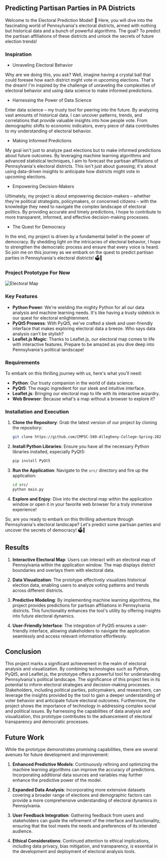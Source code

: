 ## Predicting Partisan Parties in PA Districts

Welcome to the Electoral Prediction Model! 🎉 Here, you will dive into the fascinating world of Pennsylvania's electoral districts, armed with nothing but historical data and a bunch of powerful algorithms. The goal? To predict the partisan affiliations of these districts and unlock the secrets of future election trends!

### Inspiration

- Unraveling Electoral Behavior

Why are we doing this, you ask? Well, imagine having a crystal ball that could foresee how each district might vote in upcoming elections. That's the dream! I'm inspired by the challenge of unraveling the complexities of electoral behavior and using data science to make informed predictions.

- Harnessing the Power of Data Science

Enter data science – my trusty tool for peering into the future. By analyzing vast amounts of historical data, I can uncover patterns, trends, and correlations that provide valuable insights into how people vote. From demographic shifts to economic indicators, every piece of data contributes to my understanding of electoral behavior.

- Making Informed Predictions

My goal isn't just to analyze past elections but to make informed predictions about future outcomes. By leveraging machine learning algorithms and advanced statistical techniques, I aim to forecast the partisan affiliations of Pennsylvania's electoral districts. This isn't just about guessing; it's about using data-driven insights to anticipate how districts might vote in upcoming elections.

- Empowering Decision-Makers

Ultimately, my project is about empowering decision-makers – whether they're political strategists, policymakers, or concerned citizens – with the knowledge they need to navigate the complex landscape of electoral politics. By providing accurate and timely predictions, I hope to contribute to more transparent, informed, and effective decision-making processes.

- The Quest for Democracy

In the end, my project is driven by a fundamental belief in the power of democracy. By shedding light on the intricacies of electoral behavior, I hope to strengthen the democratic process and ensure that every voice is heard. So join me on this journey as we embark on the quest to predict partisan parties in Pennsylvania's electoral districts! 🗳️🔮

### Project Prototype For Now

![Electoral Map](/Users/stephenrodriguez/Documents/junior_sem/own-project-rodriguez03/screenshot.png)

### Key Features

- **Python Power**: We're wielding the mighty Python for all our data analysis and machine learning needs. It's like having a trusty sidekick in our quest for electoral enlightenment.
- **PyQt5 Prowess**: With PyQt5, we've crafted a sleek and user-friendly interface that makes exploring electoral data a breeze. Who says data analysis can't be stylish?
- **Leaflet.js Magic**: Thanks to Leaflet.js, our electoral map comes to life with interactive features. Prepare to be amazed as you dive deep into Pennsylvania's political landscape!

### Requirements

To embark on this thrilling journey with us, here's what you'll need:

- **Python**: Our trusty companion in the world of data science.
- **PyQt5**: The magic ingredient for our sleek and intuitive interface.
- **Leaflet.js**: Bringing our electoral map to life with its interactive wizardry.
- **Web Browser**: Because what's a map without a browser to explore it?

### Installation and Execution

1. **Clone the Repository**: Grab the latest version of our project by cloning the repository:
   ```bash
   git clone https://github.com/CMPSC-580-Allegheny-College-Spring-2024/own-project-rodriguez03.git
   ```

2. **Install Python Libraries**: Ensure you have all the necessary Python libraries installed, especially PyQt5:
   ```bash
   pip install PyQt5
   ```

3. **Run the Application**: Navigate to the `src/` directory and fire up the application:
   ```bash
   cd src/
   python main.py
   ```

4. **Explore and Enjoy**: Dive into the electoral map within the application window or open it in your favorite web browser for a truly immersive experience!

So, are you ready to embark on this thrilling adventure through Pennsylvania's electoral landscape? Let's predict some partisan parties and uncover the secrets of democracy! 🗳️🔮

## Results

1. **Interactive Electoral Map**: Users can interact with an electoral map of Pennsylvania within the application window. The map displays district boundaries and overlays them with electoral data.

2. **Data Visualization**: The prototype effectively visualizes historical election data, enabling users to analyze voting patterns and trends across different districts.

3. **Predictive Modeling**: By implementing machine learning algorithms, the project provides predictions for partisan affiliations in Pennsylvania districts. This functionality enhances the tool's utility by offering insights into future electoral dynamics.

4. **User-Friendly Interface**: The integration of PyQt5 ensures a user-friendly interface, allowing stakeholders to navigate the application seamlessly and access relevant information effortlessly.

## Conclusion

This project marks a significant achievement in the realm of electoral analysis and visualization. By combining technologies such as Python, PyQt5, and Leaflet.js, the prototype offers a powerful tool for understanding Pennsylvania's political landscape. The significance of this project lies in its potential to inform electoral strategies and decision-making processes. Stakeholders, including political parties, policymakers, and researchers, can leverage the insights provided by the tool to gain a deeper understanding of voter behavior and anticipate future electoral outcomes. Furthermore, the project shows the importance of technology in addressing complex social and political issues. By harnessing the capabilities of data analysis and visualization, this prototype contributes to the advancement of electoral transparency and democratic processes.

## Future Work

While the prototype demonstrates promising capabilities, there are several avenues for future development and improvement:

1. **Enhanced Predictive Models**: Continuously refining and optimizing the machine learning algorithms can improve the accuracy of predictions. Incorporating additional data sources and variables may further enhance the predictive power of the model.

2. **Expanded Data Analysis**: Incorporating more extensive datasets covering a broader range of elections and demographic factors can provide a more comprehensive understanding of electoral dynamics in Pennsylvania.

3. **User Feedback Integration**: Gathering feedback from users and stakeholders can guide the refinement of the interface and functionality, ensuring that the tool meets the needs and preferences of its intended audience.

4. **Ethical Considerations**: Continued attention to ethical implications, including data privacy, bias mitigation, and transparency, is essential in the development and deployment of electoral analysis tools.
